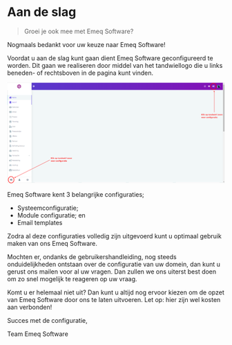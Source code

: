 # Aan de slag

> Groei je ook mee met Emeq Software?
>

Nogmaals bedankt voor uw keuze naar Emeq Software!

Voordat u aan de slag kunt gaan dient Emeq Software geconfigureerd te worden. Dit gaan we realiseren door middel van het tandwiellogo die u links beneden- of rechtsboven in de pagina kunt vinden.

![knipsel-1](https://github.com/yusufkaracaburun/emeq-support/blob/834a94870072a29cf66efe8ea20629c921521fe1/docs/_media/knipsel-1.PNG)

Emeq Software kent 3 belangrijke configuraties;

-	Systeemconfiguratie;
-	Module configuratie; en
-	Email templates

Zodra al deze configuraties volledig zijn uitgevoerd kunt u optimaal gebruik maken van ons Emeq Software.

Mochten er, ondanks de gebruikershandleiding, nog steeds onduidelijkheden ontstaan over de configuratie van uw domein, dan kunt u gerust ons mailen voor al uw vragen. Dan zullen we ons uiterst best doen om zo snel mogelijk te reageren op uw vraag.

Komt u er helemaal niet uit? Dan kunt u altijd nog ervoor kiezen om de opzet van Emeq Software door ons te laten uitvoeren. Let op: hier zijn wel kosten aan verbonden!

Succes met de configuratie,


Team Emeq Software
